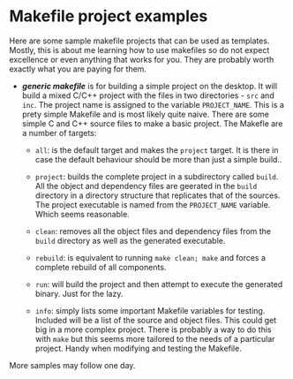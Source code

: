 # Makefile project examples

Here are some sample makefile projects that can be used as templates. Mostly, this is about me learning how to use makefiles so do not expect excellence or even anything that works for you. They are probably worth exactly what you are paying for them.

* ***generic makefile*** is for building a simple project on the desktop. It will build a mixed C/C++ project with the files in two directories - ```src``` and ```inc```. The project name is assigned to the variable ```PROJECT_NAME```.  This is a prety simple Makefile and is most likely quite naive. There are some simple C and C++ source files to make a basic project. The Makefle are a number of targets:

    * ```all```: is the default target and makes the ```project``` target. It is there in case the default behaviour should be more than just a simple build..

    * ```project```: builds the complete project in a subdirectory called ```build```. All the object and dependency files are geerated in the ```build``` directory in a directory structure that replicates that of the sources. The project executable is named from the ```PROJECT_NAME``` variable. Which seems reasonable.

    * ```clean```: removes all the object files and dependency files from the ```build``` directory as well as the generated executable.

    * ```rebuild```: is equivalent to running ```make clean; make``` and forces a complete rebuild of all components.

    * ```run```: will build the project and then attempt to execute the generated binary. Just for the lazy.

    * ```info```: simply lists some important Makefile variables for testing. Included will be a list of the source and object files. This could get big in a more complex project. There is probably a way to do this with ```make``` but this seems more tailored to the needs of a particular project. Handy when modifying and testing the Makefile.

More samples may follow one day.

